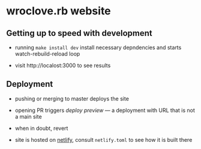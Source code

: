 # wroclove.rb website

## Getting up to speed with development

* running `make install dev` install necessary depndencies and starts watch-rebuild-reload loop

* visit http://localost:3000 to see results


## Deployment

* pushing or merging to master deploys the site

* opening PR triggers _deploy preview_ — a deployment with URL that is not a main site

* when in doubt, revert

* site is hosted on [netlify](https://netlify.app), consult `netlify.toml` to see how it is built there

